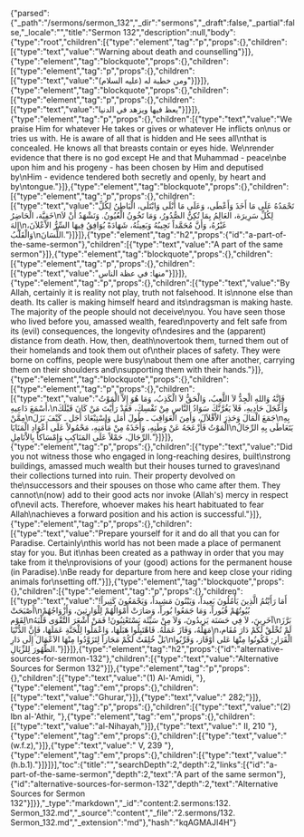 {"parsed":{"_path":"/sermons/sermon_132","_dir":"sermons","_draft":false,"_partial":false,"_locale":"","title":"Sermon 132","description":null,"body":{"type":"root","children":[{"type":"element","tag":"p","props":{},"children":[{"type":"text","value":"Warning about death and counselling"}]},{"type":"element","tag":"blockquote","props":{},"children":[{"type":"element","tag":"p","props":{},"children":[{"type":"text","value":"ومن خطبة له (عليه السلام)"}]}]},{"type":"element","tag":"blockquote","props":{},"children":[{"type":"element","tag":"p","props":{},"children":[{"type":"text","value":"يعظ فيها ويزهد في الدنيا"}]}]},{"type":"element","tag":"p","props":{},"children":[{"type":"text","value":"We praise Him for whatever He takes or gives or whatever He inflicts on\nus or tries us with. He is aware of all that is hidden and He sees all\nthat is concealed. He knows all that breasts contain or eyes hide. We\nrender evidence that there is no god except He and that Muhammad - peace\nbe upon him and his progeny - has been chosen by Him and deputised by\nHim - evidence tendered both secretly and openly, by heart and by\ntongue."}]},{"type":"element","tag":"blockquote","props":{},"children":[{"type":"element","tag":"p","props":{},"children":[{"type":"text","value":"نَحْمَدُهُ عَلَى مَا أَخَذَ وَأَعْطَى، وَعَلَى مَا أَبْلَى وَابْتَلَى، الْبَاطِنُ لِكُلِّ خَفِيَّة، الْحَاضِرُ\nلِكُلِّ سَرِيرَة، العَالِمُ بِمَا تُكِنُّ الصُّدُورُ، وَمَا تَخُونُ الْعُيُونُ. وَنَشْهَدُ أَنْ لاَ إِلهَ\nغَيْرُهُ، وَأَنَّ مُحَمَّداً نَجِيبُهُ وَبَعِيثُهُ، شَهَادَةً يُوَافِقُ فِيهَا السِّرُّ الاْعْلاَنَ، وَالْقَلْبُ\nاللِّسَانَ."}]}]},{"type":"element","tag":"h2","props":{"id":"a-part-of-the-same-sermon"},"children":[{"type":"text","value":"A part of the same sermon"}]},{"type":"element","tag":"blockquote","props":{},"children":[{"type":"element","tag":"p","props":{},"children":[{"type":"text","value":"منها: في عظة الناس"}]}]},{"type":"element","tag":"p","props":{},"children":[{"type":"text","value":"By Allah, certainly it is reality not play, truth not falsehood. It is\nnone else than death. Its caller is making himself heard and its\ndragsman is making haste. The majority of the people should not deceive\nyou. You have seen those who lived before you, amassed wealth, feared\npoverty and felt safe from its (evil) consequences, the longevity of\ndesires and the (apparent) distance from death. How, then, death\novertook them, turned them out of their homelands and took them out of\ntheir places of safety. They were borne on coffins, people were busy\nabout them one after another, carrying them on their shoulders and\nsupporting them with their hands."}]},{"type":"element","tag":"blockquote","props":{},"children":[{"type":"element","tag":"p","props":{},"children":[{"type":"text","value":"فَإِنَّهُ وَاللهِ الْجِدُّ لاَ اللَّعِبُ، وَالْحَقُّ لاَ الْكَذِبُ، وَمَا هُوَ إِلاَّ الْمَوْتُ أَسْمَعَ دَاعِيهِ،\nوَأَعْجَلَ حَادِيهِ، فَلاَ يَغُرَّنَّكَ سَوَادُ النَّاسِ مِنْ نَفْسِكَ، فَقَدْ رَأَيْتَ مَنْ كَانَ قَبْلَكَ مِمَّنْ\nجَمَعَ الْمَالَ وَحَذِرَ الاْقْلاَلَ، وَأَمِنَ الْعَوَاقِبَ ـ طُولَ أَمَل وَاسْتِبْعَادَ أَجَل ـ كَيْفَ نَزَلَ\nبِهِ الْمَوْتُ فَأَزْعَجَهُ عَنْ وَطَنِهِ، وَأَخَذَهُ مِنْ مَأْمَنِهِ، مَحْمُولاً عَلَى أَعْوَادِ الْمَنَايَا\nيَتَعَاطَى بِهِ الرِّجَالُ الرِّجَالَ، حَمْلاً عَلَى المَنَاكِبِ وَإِمْسَاكاً بِالاْنَامِلِ."}]}]},{"type":"element","tag":"p","props":{},"children":[{"type":"text","value":"Did you not witness those who engaged in long-reaching desires, built\nstrong buildings, amassed much wealth but their houses turned to graves\nand their collections turned into ruin. Their property devolved on the\nsuccessors and their spouses on those who came after them. They cannot\n(now) add to their good acts nor invoke (Allah's) mercy in respect of\nevil acts. Therefore, whoever makes his heart habituated to fear Allah\nachieves a forward position and his action is successful."}]},{"type":"element","tag":"p","props":{},"children":[{"type":"text","value":"Prepare yourself for it and do all that you can for Paradise. Certainly\nthis world has not been made a place of permanent stay for you. But it\nhas been created as a pathway in order that you may take from it the\nprovisions of your (good) actions for the permanent house (in Paradise).\nBe ready for departure from here and keep close your riding animals for\nsetting off."}]},{"type":"element","tag":"blockquote","props":{},"children":[{"type":"element","tag":"p","props":{},"children":[{"type":"text","value":"أَمَا رَأَيْتُمُ الَّذِينَ يَأْمُلُونَ بَعِيداً، وَيَبْنُونَ مَشِيداً، وَيَجْمَعُونَ كَثِيراً! أَصْبَحَتْ\nبُيُوتُهُمْ قُبُوراً، وَمَا جَمَعُوا بُوراً، وَصَارَتْ أَمْوَالُهُمْ لِلْوَارِثِينَ، وَأَزْوَاجُهُمْ لِقَوْم\nآخَرِينَ، لاَ فِي حَسَنَة يَزِيدُونَ، وَلاَ مِنْ سَيِّئَة يَسْتَعْتِبُونَ! فَمَنْ أَشْعَرَ التَّقْوَى قَلْبَهُ\nبَرَّزَ مَهَلُهُ، وَفَازَ عَمَلُهُ. فَاهْتَبِلُوا هَبَلَهَا، وَاعْمَلُوا لِلْجَنَّةِ عَمَلَهَا، فَإِنَّ الدُّنْيَا\nلَمْ تُخْلَقْ لَكُمْ دَارَ مُقَام، بَلْ خُلِقَتْ لَكُمْ مَجَازاً لِتَزَوَّدُوا مِنْهَا الاَعْمَالَ إِلَى دَارِ\nالْقَرَارِ; فَكُونُوا مِنْهَا عَلى أَوْفَاز، وَقَرِّبُوا الظُّهُورَ لِلزِّيَالِ."}]}]},{"type":"element","tag":"h2","props":{"id":"alternative-sources-for-sermon-132"},"children":[{"type":"text","value":"Alternative Sources for Sermon 132"}]},{"type":"element","tag":"p","props":{},"children":[{"type":"text","value":"(1) Al-'Amidi, "},{"type":"element","tag":"em","props":{},"children":[{"type":"text","value":"Ghurar,"}]},{"type":"text","value":" 282;"}]},{"type":"element","tag":"p","props":{},"children":[{"type":"text","value":"(2) Ibn al-'Athir, "},{"type":"element","tag":"em","props":{},"children":[{"type":"text","value":"al-Nihayah,"}]},{"type":"text","value":" II, 210 "},{"type":"element","tag":"em","props":{},"children":[{"type":"text","value":"(w.f.z),"}]},{"type":"text","value":" V, 239 "},{"type":"element","tag":"em","props":{},"children":[{"type":"text","value":"(h.b.1)."}]}]}],"toc":{"title":"","searchDepth":2,"depth":2,"links":[{"id":"a-part-of-the-same-sermon","depth":2,"text":"A part of the same sermon"},{"id":"alternative-sources-for-sermon-132","depth":2,"text":"Alternative Sources for Sermon 132"}]}},"_type":"markdown","_id":"content:2.sermons:132. Sermon_132.md","_source":"content","_file":"2.sermons/132. Sermon_132.md","_extension":"md"},"hash":"kqAGMAJI4H"}